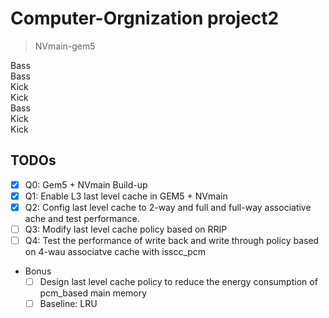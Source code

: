 # Computer-Orgnization project2
> NVmain-gem5

Bass \
    Bass \
        Kick \
            Kick \
                Bass \
                    Kick \
                        Kick 

## TODOs
- [x] Q0: Gem5 + NVmain Build-up
- [x] Q1: Enable L3 last level cache in GEM5 + NVmain
- [x] Q2: Config last level cache to 2-way and full and full-way associative ache and test performance.
- [ ] Q3: Modify last level cache policy based on RRIP
- [ ] Q4: Test the performance of write back and write through policy based on 4-wau associatve cache with isscc_pcm
- Bonus
    - [ ] Design last level cache policy to reduce the energy consumption of pcm_based main memory
    - [ ] Baseline: LRU